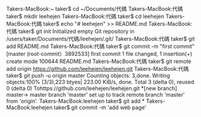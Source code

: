 Takers-MacBook:~ taker$ cd ~/Documents/代碼
Takers-MacBook:代碼 taker$ mkdir leehejen
Takers-MacBook:代碼 taker$ cd leehejen
Takers-MacBook:代碼 taker$ echo "# leehejen" >> README.md
Takers-MacBook:代碼 taker$ git init
Initialized empty Git repository in /users/taker/Documents/代碼/leehejen/.git/
Takers-MacBook:代碼 taker$ git add README.md
Takers-MacBook:代碼 taker$ git commit -m "first commit"
[master (root-commit）3892533] first commit
	1 file changed, 1 insertion(+)
	create mode 100644 README.md
Takers-MacBook:代碼 taker$ git remote add origin https://github.com/leehejen/leehejen.git
Takers-MacBook:代碼 taker$ git push -u origin master
Counting objects: 3,done.
Writing objects:100% (3/3),223 btyes| 223.00 KiB/s, done.
Total 3 (delta 0), reused 0 (delta 0)
Tohttps://github.com/leehejen/leehejen.git
	*[new branch]	master-> master
branch 'master' set up to track remote branch 'master' from 'origin'.
Takers-MacBook:leehejen taker$ git add *
Takers-MacBook:leehejen taker$ git commit -m 'add web page'



